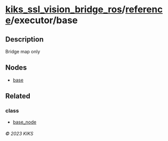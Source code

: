 # [kiks_ssl_vision_bridge_ros](../../../README.md)/[reference](../index.md)/executor/base

## Description
Bridge map only

## Nodes
- [base](../node/base.md)

## Related

### class
- [base_node](../class/base_node.md)

###### &copy; 2023 KIKS